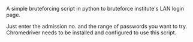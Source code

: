 A simple bruteforcing script in python to bruteforce institute's LAN login page.

Just enter the admission no.  and the range of passwords you want to try.
Chromedriver needs to be installed and configured to use this script.
